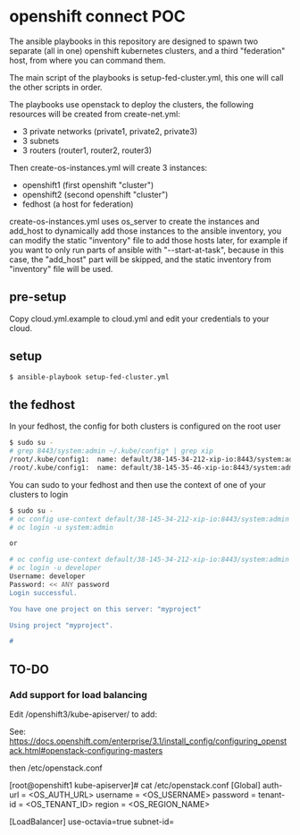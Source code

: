 # openshift connect POC

  The ansible playbooks in this repository are designed to spawn two separate
(all in one) openshift kubernetes clusters, and a third "federation" host, from
where you can command them.

  The main script of the playbooks is setup-fed-cluster.yml, this one will
call the other scripts in order.

  The playbooks use openstack to deploy the clusters, the following resources
will be created from create-net.yml:
   - 3 private networks (private1, private2, private3)
   - 3 subnets
   - 3 routers (router1, router2, router3)

  Then create-os-instances.yml will create 3 instances:
   - openshift1  (first openshift "cluster")
   - openshift2  (second openshift "cluster")
   - fedhost (a host for federation)

  create-os-instances.yml uses os_server to create the instances and
add_host to dynamically add those instances to the ansible inventory,
you can modify the static "inventory" file to add those hosts later,
for example if you want to only run parts of ansible with "--start-at-task",
because in this case, the "add_host" part will be skipped, and the
static inventory from "inventory" file will be used.

## pre-setup

  Copy cloud.yml.example to cloud.yml and edit your credentials to your cloud.

## setup

```bash
$ ansible-playbook setup-fed-cluster.yml
```

## the fedhost

  In your fedhost, the config for both clusters is configured on the root user

```bash
$ sudo su -
# grep 8443/system:admin ~/.kube/config* | grep xip
/root/.kube/config1:  name: default/38-145-34-212-xip-io:8443/system:admin
/root/.kube/config1:  name: default/38-145-35-46-xip-io:8443/system:admin
```

  You can sudo to your fedhost and then use the context of one of your clusters to login

```bash
$ sudo su -
# oc config use-context default/38-145-34-212-xip-io:8443/system:admin
# oc login -u system:admin

or

# oc config use-context default/38-145-34-212-xip-io:8443/system:admin
# oc login -u developer
Username: developer
Password: << ANY password
Login successful.

You have one project on this server: "myproject"

Using project "myproject".

#
```



## TO-DO

### Add support for load balancing

Edit /openshift3/kube-apiserver/ to add:

See: https://docs.openshift.com/enterprise/3.1/install_config/configuring_openstack.html#openstack-configuring-masters

then /etc/openstack.conf

[root@openshift1 kube-apiserver]# cat /etc/openstack.conf
[Global]
auth-url = <OS_AUTH_URL>
username = <OS_USERNAME>
password = <password>
tenant-id = <OS_TENANT_ID>
region = <OS_REGION_NAME>

[LoadBalancer]
use-octavia=true
subnet-id=
